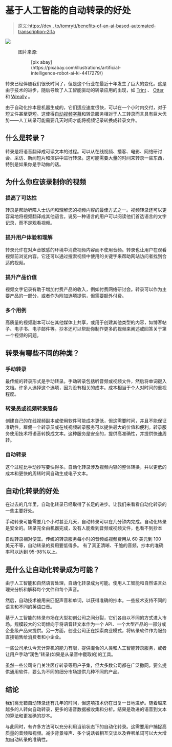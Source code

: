 # 基于人工智能的自动转录的好处

> 原文:[https://dev . to/tomrytt/benefits-of-an-ai-based-automated-transcription-2i1a](https://dev.to/tomrytt/benefits-of-an-ai-based-automated-transcription-2i1a)

[![](../Images/a3627dd097b11e98154974545e9c1a02.png)](https://res.cloudinary.com/practicaldev/image/fetch/s--GAn9jZ5v--/c_limit%2Cf_auto%2Cfl_progressive%2Cq_auto%2Cw_880/https://cdn.pixabay.com/photo/2019/08/19/20/18/artificial-intelligence-4417279_960_720.jpg) 

<figure>

<figcaption>图片来源:

<figure>[pix abay](https://pixabay.com/illustrations/artificial-intelligence-robot-ai-ki-4417279/)

<figcaption></figcaption>

</figure>

</figcaption>

</figure>

转录已经伴随我们很长时间了，但是这个行业在最近十年发生了巨大的变化。这是由于技术的进步，随后导致了人工智能驱动的转录应用的出现，如 [Trint](https://trint.com/) 、 [Otter](https://www.fastcompany.com/40570158/theres-no-perfect-transcription-app-but-otter-is-getting-there) 和 [Wreally](https://transcribe.wreally.com/) 。

由于自动化抄本是机器生成的，它们适应速度很快，可以在一个小时内交付，对于短文件甚至更短。这使得[自动视频字幕](https://cloudinary.com/blog/with_automatic_video_subtitles_silence_speaks_volumes)和转录服务相对于人工转录而言具有巨大优势——人工转录可能需要几天时间才能将视频记录转换成转录文件。

## [](#what-is-transcription)什么是转录？

转录是将语音翻译成可读文本的过程。可以从在线视频、播客、电影、网络研讨会、采访、新闻短片和演讲中进行转录。这可能需要大量的时间来转录一些东西，特别是如果你是手动做的话。

## [](#why-you-should-transcribe-your-videos)为什么你应该录制你的视频

### [](#improved-accessibility)提高了可达性

转录是帮助听障人士访问和理解您的视频内容的最佳方式之一。视频转录还可以更容易地将视频翻译成其他语言。说另一种语言的用户可以阅读他们首选语言的文字记录，而不是观看视频。

### [](#improved-user-experience-and-understanding)提升用户体验和理解

转录允许在对声音敏感的环境中消费视频内容而不使用音频。转录也让用户在观看视频前浏览内容。它还可以通过搜索视频中使用的关键字来帮助网站访问者找到合适的视频。

### [](#improved-product-value)提升产品价值

视频文字记录有助于增加付费产品的收入，例如付费网络研讨会。转录可以作为主要产品的一部分，或者作为附加选项提供，但需要额外付费。

### [](#multiple-use-cases)多个用例

高质量的视频副本可以在其他媒体上共享，或用于创建其他类型的内容，如博客帖子、电子书、电子邮件等。抄本还可以帮助你制作更多的视频来阐述或回答关于第一个视频的问题。

## [](#what-are-the-different-kinds-of-transcription)转录有哪些不同的种类？

### [](#manual-transcription)手动转录

最传统的转录形式是手动转录。手动转录包括听音频或视频文件，然后将单词键入文档。许多人选择这个选项，因为没有相关的成本。成本相当于个人对时间的重视程度。

### [](#transcriptionist-or-video-transcription-services)转录员或视频转录服务

创建自己的在线视频副本或使用软件可能成本更低，但这需要时间，并且不能保证准确性。雇佣一个转录员或在线视频转录服务可以提供最大的价值和便利。转录服务使用技术将语音转换成文本。这种服务是安全的，提供高准确性，并提供快速周转。

### [](#automated-transcription)自动转录

这个过程比手动抄写要快得多。自动化转录涉及视频内容的整体转换，并以更低的成本和更快的周转时间自动生成电子文本。

## [](#automated-transcription-benefits)自动化转录的好处

在过去的几年里，自动化转录已经取得了长足的进步。让我们来看看自动化转录的一些主要好处。

手动转录可能需要几个小时甚至几天，自动转录可以在几分钟内完成。自动化转录是安全的。转录完全由机器完成，没有人能看到音频或视频文件，也看不到抄本

自动转录相对便宜。传统的转录服务每小时的音频或视频费用从 60 美元到 100 美元不等，自动转录的费用要低得多。
有了真正清晰、干脆的音频，抄本的准确率可以达到 95-98%以上。

## [](#what-makes-automated-transcription-possible)是什么让自动化转录成为可能？

由于人工智能和自然语言处理，自动化转录成为可能。使用人工智能和自然语言处理来分析和解释每个文件和每个声音。

然后，自动技术被用来匹配声音和单词，以获得准确的抄本。一些技术支持不同的语言和不同的英语口音。

基于人工智能的转录市场在大型初创公司之间分裂，它们各自以不同的方式进入市场。规模较大的公司倾向于将语音转文本作为一个 API、一个大型产品的一部分或企业级产品来提供。另一方面，创业公司正在探索商业模式，将转录软件作为服务直接销售给消费者和小企业。

一些公司承认今天计算机的能力有限，提供混合的人类和人工智能转录服务，或者让用户手动“润色”转录(如果是从录音中截取的)的工具。

虽然一些公司专门关注医疗转录等用户子集，但大多数公司都在广泛撒网，要么提供通用软件，要么为不同的细分市场提供几种不同的产品。

## [](#conclusion)结论

我们离无错自动转录还有几年的时间，但这项技术仍在日复一日地进步。随着越来越多的人转向自动转录，更多的语音数据被收集和分析。结果是改进的语音到文本的算法和更准确的抄本。

与此同时，有许多方法可以充分利用当前状态下的自动化转录。这需要用户捕捉高质量的音频和视频。减少背景噪声、多个说话者相互交谈以及吞咽单词可以大大增加自动转录的准确性。
